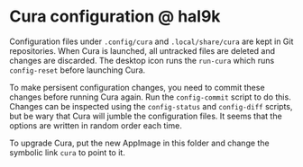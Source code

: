 # Cura configuration @ hal9k

Configuration files under `.config/cura` and `.local/share/cura` are kept in
Git repositories. When Cura is launched, all untracked files are deleted and
changes are discarded. The desktop icon runs the `run-cura` which runs
`config-reset` before launching Cura.

To make persisent configuration changes, you need to commit these changes
before running Cura again. Run the `config-commit` script to do this. Changes
can be inspected using the `config-status` and `config-diff` scripts, but be
wary that Cura will jumble the configuration files. It seems that the options
are written in random order each time.

To upgrade Cura, put the new AppImage in this folder and change the symbolic
link `cura` to point to it.
